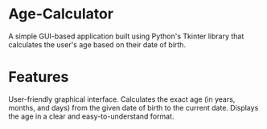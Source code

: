# Age-Calculator
A simple GUI-based application built using Python's Tkinter library that calculates the user's age based on their date of birth.
# Features
User-friendly graphical interface.
Calculates the exact age (in years, months, and days) from the given date of birth to the current date.
Displays the age in a clear and easy-to-understand format.

